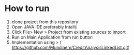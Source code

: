 # How to run 
1. clone project from this repository 
2. Open JAVA IDE preferably Intellij 
3. Click File> New > Project from existing sources to import 
4. Run on Main Application from run button
5. Implementation using > ( https://github.com/Mundiaem/CreditAnalysisLinkedList.git) 